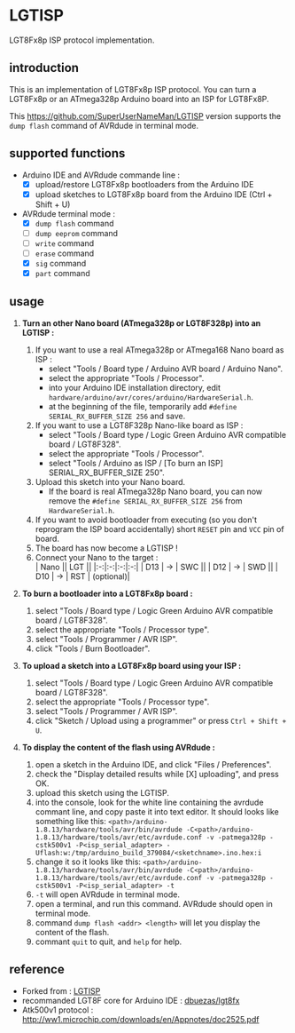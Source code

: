 # LGTISP
LGT8Fx8p ISP protocol implementation.

## introduction
This is an implementation of LGT8Fx8p ISP protocol. 
You can turn a LGT8Fx8p or an ATmega328p Arduino board into an ISP for LGT8Fx8P.

This https://github.com/SuperUserNameMan/LGTISP version supports the `dump flash` command of AVRdude in terminal mode.

## supported functions
- Arduino IDE and AVRdude commande line :
   - [x] upload/restore LGT8Fx8p bootloaders from the Arduino IDE
   - [x] upload sketches to LGT8Fx8p board from the Arduino IDE (Ctrl + Shift + U)
- AVRdude terminal mode :
   - [x] `dump flash` command
   - [ ] `dump eeprom` command
   - [ ] `write` command
   - [ ] `erase` command
   - [x] `sig` command
   - [x] `part` command

## usage

1. **Turn an other Nano board (ATmega328p or LGT8F328p) into an LGTISP :**
   1. If you want to use a real ATmega328p or ATmega168 Nano board as ISP :
       * select "Tools / Board type / Arduino AVR board / Arduino Nano".
       * select the appropriate "Tools / Processor". 
       * into your Arduino IDE installation directory, edit `hardware/arduino/avr/cores/arduino/HardwareSerial.h`.
       * at the beginning of the file, temporarily add `#define SERIAL_RX_BUFFER_SIZE 256` and save. 
   2. If you want to use a LGT8F328p Nano-like board as ISP :
       * select "Tools / Board type / Logic Green Arduino AVR compatible board / LGT8F328".
       * select the appropriate "Tools / Processor".
       * select "Tools / Arduino as ISP / \[To burn an ISP\] SERIAL_RX_BUFFER_SIZE 250".
   2. Upload this sketch into your Nano board.  
      * If the board is real ATmega328p Nano board, you can now remove the `#define SERIAL_RX_BUFFER_SIZE 256` from `HardwareSerial.h`. 
   3. If you want to avoid bootloader from executing (so you don't reprogram the ISP board accidentally) short `RESET` pin and `VCC` pin of board.
   4. The board has now become a LGTISP ! 
   5. Connect your Nano to the target :   
      | Nano || LGT ||
      |:-:|:-:|:-:|:-:|
      | D13 | -> | SWC ||
      | D12 | -> | SWD ||
      | D10 | -> | RST | (optional)|
      
2. **To burn a bootloader into a LGT8Fx8p board :**
   1. select "Tools / Board type / Logic Green Arduino AVR compatible board / LGT8F328".
   2. select the appropriate "Tools / Processor type".
   3. select "Tools / Programmer / AVR ISP".
   4. click "Tools / Burn Bootloader".
   
3. **To upload a sketch into a LGT8Fx8p board using your ISP :**
   1. select "Tools / Board type / Logic Green Arduino AVR compatible board / LGT8F328".
   2. select the appropriate "Tools / Processor type".
   3. select "Tools / Programmer / AVR ISP".
   4. click "Sketch / Upload using a programmer" or press `Ctrl + Shift + U`.
   
4. **To display the content of the flash using AVRdude :**
   1. open a sketch in the Arduino IDE, and click "Files / Preferences".
   2. check the "Display detailed results while [X] uploading", and press OK.
   3. upload this sketch using the LGTISP.
   4. into the console, look for the white line containing the avrdude commant line, and copy paste it into text editor. It should looks like something like this:
   `<path>/arduino-1.8.13/hardware/tools/avr/bin/avrdude -C<path>/arduino-1.8.13/hardware/tools/avr/etc/avrdude.conf -v -patmega328p -cstk500v1 -P<isp_serial_adapter> -Uflash:w:/tmp/arduino_build_379084/<sketchname>.ino.hex:i`
   5. change it so it looks like this:
   `<path>/arduino-1.8.13/hardware/tools/avr/bin/avrdude -C<path>/arduino-1.8.13/hardware/tools/avr/etc/avrdude.conf -v -patmega328p -cstk500v1 -P<isp_serial_adapter> -t`
   6. `-t` will open AVRdude in terminal mode.
   7. open a terminal, and run this command. AVRdude should open in terminal mode.
   7. command `dump flash <addr> <length>` will let you display the content of the flash.
   8. commant `quit` to quit, and `help` for help.
   

## reference
- Forked from : [LGTISP](https://github.com/brother-yan/LGTISP)
- recommanded LGT8F core for Arduino IDE : [dbuezas/lgt8fx](https://github.com/dbuezas/lgt8fx)
- Atk500v1 protocol : http://ww1.microchip.com/downloads/en/Appnotes/doc2525.pdf 

